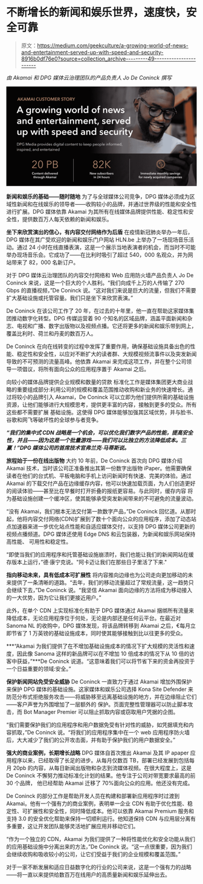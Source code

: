 # 不断增长的新闻和娱乐世界，速度快，安全可靠

> 原文：<https://medium.com/geekculture/a-growing-world-of-news-and-entertainment-served-up-with-speed-and-security-8916b0df76e0?source=collection_archive---------49----------------------->

*由 Akamai 和 DPG 媒体云治理团队的产品负责人 Jo De Coninck 撰写*

![](img/8c7407e768be0ad3c14addb6c556cd14.png)

**新闻和娱乐的基础——随时随地** 为了与全球媒体公司竞争，DPG 媒体必须成为区域性新闻和在线娱乐的领导者——收购较小的品牌，并通过世界级的性能和安全性进行扩展。DPG 媒体依靠 Akamai 为其所有在线媒体品牌提供性能、稳定性和安全性，提供数百万人每天依赖的新闻和娱乐。

**坐下来欣赏演出的信心，有内容交付网络作为后盾**
在疫情新冠肺炎举办一年后，DPG 媒体在其广受欢迎的新闻和娱乐门户网站 HLN.be 上举办了一场现场音乐活动。通过 24 小时在线直播表演，这是一个展示当地表演者的机会，而当时不可能举办现场音乐会。它成功了——在比利时吸引了超过 540，000 名观众，并为网站带来了 82，000 名新订户。

对于 DPG 媒体云治理团队的内容交付网络和 Web 应用防火墙产品负责人 Jo De Coninck 来说，这是一个巨大的个人胜利。“我们向成千上万的人传输了 270 Gbps 的直播视频，”De Coninck 说。“这对我们来说是巨大的流量，但我们不需要扩大基础设施或托管容量。我们只是坐下来欣赏表演。”

De Coninck 在该公司工作了 20 年，在过去的十年里，他一直在帮助这家媒体集团推动数字化转型。DPG 传媒运营着 90 个知名的区域品牌，涵盖平面新闻和杂志、电视和广播、数字出版物以及视频点播。它还将更多的新闻和娱乐带到网上，覆盖比利时、荷兰和丹麦的数百万人。

De Coninck 在向在线转变的过程中发挥了重要作用，确保基础设施具备出色的性能、稳定性和安全性，以应对不断扩大的读者群、大规模视频流事件以及突发新闻导致的不可预测的流量高峰。他依靠 Akamai 来完成这项工作，并在整个公司领导一项倡议，将所有面向公众的应用程序置于 Akamai 之后。

向较小的媒体品牌提供企业规模和数量的贷款
标准化工作是媒体集团更大商业战略的重要组成部分:利用公司的规模和覆盖范围推动收购和新业务的快速增长。通过将较小的品牌引入 Akamai，De Coninck 可以立即为他们提供所需的基础设施资源，让他们能够进行大规模思考，提供更丰富的内容，接触到更多的受众。所有这些都不需要扩展
基础设施。这使得 DPG 媒体能够加强其区域优势，并与脸书、谷歌和网飞等破坏性的全球参与者竞争。

***“我们的集中式 CDN 战略是一个机会，可以优化我们数字产品的性能，提高安全性，并且——因为这是一个批量游戏——我们可以比独立的方法降低成本。三赢！”DPG 媒体公司的首席技术官弗兰克·马蒂斯说。***

**旅程始于一份在线出版物**
大约 10 年前，De Coninck 首次向 DPG 媒体介绍 Akamai 技术，当时该公司正准备推出其第一份数字出版物 iPaper。他需要确保读者在他们的台式机、平板电脑和手机上访问新闻时有快速、完美的体验。通过 Akamai 的下载交付产品在边缘缓存内容，他可以快速加载页面，为人们创造更好的阅读体验——甚至比在早餐时打开折叠的报纸更容易。与此同时，缓存内容
将为基础设施创建一个缓冲区，使其能够承受突发新闻带来的不可避免的流量波动。

“没有 Akamai，我们根本无法交付第一款数字产品，”De Coninck 回忆道。从那时起，他将内容交付网络(CDN)扩展到了数十个面向公众的应用程序，添加了动态站点加速器来进一步优化站点性能和自适应媒体交付，以支持 DPG 媒体公司更新的视频点播频道。DPG 媒体还使用 Edge DNS 和云包装器，为新闻和娱乐网站保持高性能、
可用性和稳定性。

“即使当我们的应用程序和托管基础设施崩溃时，我们也能让我们的新闻网站在缓存版本上运行，”德·康宁克说。"阿卡迈让我们在那些日子里活了下来."

**指向移动未来，具有低成本可扩展性** 将内容推向边缘也为公司走向更加移动的未来提供了一条清晰的道路。“去年，我们的移动流量超过了常规流量，这一趋势只会继续下去，”De Coninck 说。“我坚信 Akamai 面向边缘的方法将成为移动接入的一大优势，因为它让我们更接近用户。”

此外，在单个 CDN 上实现标准化有助于 DPG 媒体通过 Akamai 捆绑所有流量来降低成本，无论应用程序位于何处，无论是内部还是任何云平台。在最近对 Sanoma NL 的收购中，DPG 媒体发现，将该品牌转移到 Akamai 之后，€每月立即节省了 1 万英镑的基础设施成本，同时使其能够接触到比以往更多的受众。

***“Akamai 为我们提供了在不增加基础设施成本的情况下扩大规模的灵活性和速度，因此像 Sanoma 这样的新品牌可以在不增加 10 倍成本的情况下从 10 倍的访客中获益，”***De Coninck 说道。“这意味着我们可以将节省下来的资金再投资于一个日益重要的领域:安全。”

**保护新闻网站免受安全威胁** De Coninck 一直致力于通过 Akamai 增加外围保护来保护 DPG 媒体的基础设施。这家媒体和娱乐公司选择 Kona Site Defender 来防范分布式拒绝服务攻击——将威胁移至远离基础设施的地方，并在边缘阻止它们——客户声誉为外围增加了一层额外的
保护。页面完整性管理器可以防止脚本攻击，而 Bot Manager Premier 可以阻止抓取内容或窃取用户凭据的企图。

“我们需要保护我们的应用程序和用户数据免受有针对性的威胁，如凭据填充和内容抓取，”De Coninck 说。“将我们的应用程序集中在一个 web 应用程序防火墙后，大大减少了我们的公开攻击面，并有助于保护我们的用户数据安全。”

**强大的商业案例，长期增长战略** DPG 媒体自首次推出 Akamai 及其 IP apaper 应用程序以来，已经取得了长足的进步。从每月仅数百 TB，部署已经发展到包括每月 20pb 的内容，从每日新闻出版物和杂志到流媒体视频。在很大程度上，这是 De Coninck 不懈努力推动标准化计划的结果。他专注于公司对带宽要求最高的前 30 个品牌，
他已经帮助 Akamai 迁移了 70%面向公众的应用。他还没有完成。

De Coninck 的部分工作是帮助开发人员在构建和部署新应用程序时过渡到 Akamai。他有一个强有力的商业案例，表明单一企业 CDN 有助于优化性能、稳定性、可扩展性和安全性，同时降低成本。他可以依靠 Akamai Premium 服务和支持 3.0 的安全优化帮助来保持一切顺利运行。他知道保持 CDN 与应用层分离有多重要，这让开发团队能够灵活地扩展应用并移动它们。

“作为一个独立的 CDN，Akamai 为我们提供了一种将性能优化和安全功能从我们的应用基础设施中分离出来的方法，”De Coninck 说。“这一点很重要，因为我们会继续收购和吸收较小的公司，让它们受益于我们的企业规模和覆盖范围。”

对于一家不断发展和适应日益数字化的行业的公司来说，这是一个强有力的战略——将一直以来提供给数百万在线用户的高质量新闻和娱乐延伸出去。